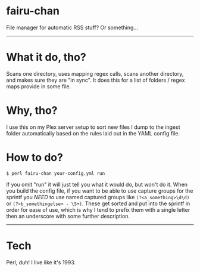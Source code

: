 # fairu-chan
File manager for automatic RSS stuff? Or something...


---
# What it do, tho?
Scans one directory, uses mapping regex calls, scans another directory, and makes sure they are "in sync".  It does this for a list of folders / regex maps provide in some file.

# Why, tho?
I use this on my Plex server setup to sort new files I dump to the ingest folder automatically based on the rules laid out in the YAML config file.

# How to do?
`$ perl fairu-chan your-config.yml run`

If you omit "run" it will just tell you what it would do, but won't do it.  When you build the config file, if you want to be able to use capture groups for the sprintf you *NEED* to use named captured groups like `(?<a_something>\d\d)` or `(?<b_somethingelse> - \S+)`.  These get sorted and put into the sprintf in order for ease of use, which is why I tend to prefix them with a single letter then an underscore with some further description.


---

# Tech
Perl, duh!  I live like it's 1993.
